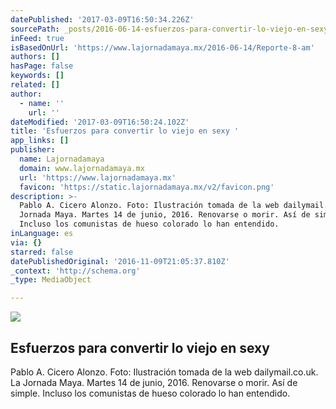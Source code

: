 ```yaml
---
datePublished: '2017-03-09T16:50:34.226Z'
sourcePath: _posts/2016-06-14-esfuerzos-para-convertir-lo-viejo-en-sexy.md
inFeed: true
isBasedOnUrl: 'https://www.lajornadamaya.mx/2016-06-14/Reporte-8-am'
authors: []
hasPage: false
keywords: []
related: []
author:
  - name: ''
    url: ''
dateModified: '2017-03-09T16:50:24.102Z'
title: 'Esfuerzos para convertir lo viejo en sexy '
app_links: []
publisher:
  name: Lajornadamaya
  domain: www.lajornadamaya.mx
  url: 'https://www.lajornadamaya.mx'
  favicon: 'https://static.lajornadamaya.mx/v2/favicon.png'
description: >-
  Pablo A. Cicero Alonzo. Foto: Ilustración tomada de la web dailymail.co.uk. La
  Jornada Maya. Martes 14 de junio, 2016. Renovarse o morir. Así de simple.
  Incluso los comunistas de hueso colorado lo han entendido.
inLanguage: es
via: {}
starred: false
datePublishedOriginal: '2016-11-09T21:05:37.810Z'
_context: 'http://schema.org'
_type: MediaObject

---
```

<article style=""><img src="https://s3-us-west-2.amazonaws.com/the-grid-img/p/3c1546804b886532a7cb9728ca80e26d7d7dc5f4.jpg" /><h1>Esfuerzos para convertir lo viejo en sexy </h1><p>Pablo A. Cicero Alonzo. Foto: Ilustración tomada de la web dailymail.co.uk. La Jornada Maya. Martes 14 de junio, 2016. Renovarse o morir. Así de simple. Incluso los comunistas de hueso colorado lo han entendido.</p></article>